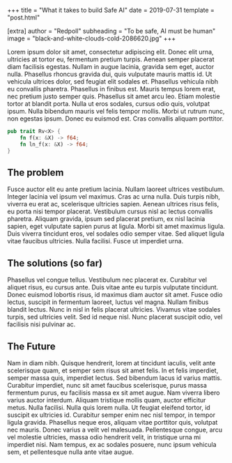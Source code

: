 +++
title = "What it takes to build Safe AI"
date = 2019-07-31
template = "post.html"

[extra]
author = "Redpoll"
subheading = "To be safe, AI must be human"
image = "black-and-white-clouds-cold-2086620.jpg"
+++

Lorem ipsum dolor sit amet, consectetur adipiscing elit. Donec elit urna, ultricies at tortor eu, fermentum pretium turpis. Aenean semper placerat diam facilisis egestas. Nullam in augue lacinia, gravida sem eget, auctor nulla. Phasellus rhoncus gravida dui, quis vulputate mauris mattis id. Ut vehicula ultrices dolor, sed feugiat elit sodales et. Phasellus vehicula nibh eu convallis pharetra. Phasellus in finibus est. Mauris tempus lorem erat, nec pretium justo semper quis. Phasellus sit amet arcu leo. Etiam molestie tortor at blandit porta. Nulla ut eros sodales, cursus odio quis, volutpat ipsum. Nulla bibendum mauris vel felis tempor mollis. Morbi ut rutrum nunc, non egestas ipsum. Donec eu euismod est. Cras convallis aliquam porttitor.

```rust
pub trait Rv<X> {
    fn f(x: &X) -> f64;
    fn ln_f(x: &X) -> f64;
}
```

## The problem

Fusce auctor elit eu ante pretium lacinia. Nullam laoreet ultrices vestibulum. Integer lacinia vel ipsum vel maximus. Cras ac urna nulla. Duis turpis nibh, viverra eu erat ac, scelerisque ultricies sapien. Aenean ultrices risus felis, eu porta nisi tempor placerat. Vestibulum cursus nisl ac lectus convallis pharetra. Aliquam gravida, ipsum sed placerat pretium, ex nisl lacinia sapien, eget vulputate sapien purus at ligula. Morbi sit amet maximus ligula. Duis viverra tincidunt eros, vel sodales odio semper vitae. Sed aliquet ligula vitae faucibus ultricies. Nulla facilisi. Fusce ut imperdiet urna.

## The solutions (so far)

Phasellus vel congue tellus. Vestibulum nec placerat ex. Curabitur vel aliquet risus, eu cursus ante. Duis vitae ante eu turpis vulputate tincidunt. Donec euismod lobortis risus, id maximus diam auctor sit amet. Fusce odio lectus, suscipit in fermentum laoreet, luctus vel magna. Nullam finibus blandit lectus. Nunc in nisl in felis placerat ultricies. Vivamus vitae sodales turpis, sed ultricies velit. Sed id neque nisl. Nunc placerat suscipit odio, vel facilisis nisi pulvinar ac.

## The Future

Nam in diam nibh. Quisque hendrerit, lorem at tincidunt iaculis, velit ante scelerisque quam, et semper sem risus sit amet felis. In et felis imperdiet, semper massa quis, imperdiet lectus. Sed bibendum lacus id varius mattis. Curabitur imperdiet, nunc sit amet faucibus scelerisque, purus massa fermentum purus, eu facilisis massa ex sit amet augue. Nam viverra libero varius auctor interdum. Aliquam tristique mollis quam, auctor efficitur metus. Nulla facilisi. Nulla quis lorem nulla. Ut feugiat eleifend tortor, id suscipit ex ultricies id. Curabitur semper enim nec nisl tempor, in tempor ligula gravida. Phasellus neque eros, aliquam vitae porttitor quis, volutpat nec mauris. Donec varius a velit vel malesuada. Pellentesque congue, arcu vel molestie ultricies, massa odio hendrerit velit, in tristique urna mi imperdiet nisi. Nam tempus, ex ac sodales posuere, nunc ipsum vehicula sem, et pellentesque nulla ante vitae augue.
